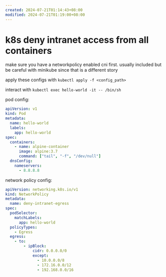 ```yaml
---
created: 2024-07-21T01:14:43+08:00
modified: 2024-07-21T01:19:00+08:00
---
```


# k8s deny intranet access from all containers

make sure you have a networkpolicy enabled cni first. usually included but be careful with minikube since that is a different story

apply these configs with `kubectl apply -f <config_path>`

interact with `kubectl exec hello-world -it -- /bin/sh`

pod config:

```yaml
apiVersion: v1
kind: Pod
metadata:
  name: hello-world
  labels:
    app: hello-world
spec:
  containers:
    - name: alpine-container
      image: alpine:3.7
      command: ["tail", "-f", "/dev/null"]
  dnsConfig:
    nameservers:
      - 8.8.8.8

```

network policy config:

```yaml
apiVersion: networking.k8s.io/v1
kind: NetworkPolicy
metadata:
  name: deny-intranet-egress
spec:
  podSelector:
    matchLabels:
      app: hello-world
  policyTypes:
    - Egress
  egress:
    - to:
        - ipBlock:
            cidr: 0.0.0.0/0
            except:
              - 10.0.0.0/8
              - 172.16.0.0/12
              - 192.168.0.0/16
```
